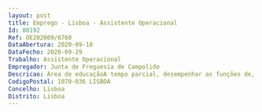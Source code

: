 ```yaml
--- 
layout: post
title: Emprego - Lisboa - Assistente Operacional
Id: 80192
Ref: OE202009/0760
DataAbertura: 2020-09-18
DataFecho: 2020-09-29
Trabalho: Assistente Operacional
Empregador: Junta de Freguesia de Campolide
Descricao: Área de educaçãoA tempo parcial, desempenhar as funções de, nomeadamente apoiar, quando necessário, os serviços de cozinha a organizar, preparar, cozinhar e empratar alimentos, respeitando as normas de higiene e segurança, em estabelecimento escolar com vista a garantir um serviço de qualidade, nos termos do Regulamento das Refeições Escolares da Junta de Freguesia de Campolide  assegurar diariamente, juntamente com os serviços escolares, o levantamento correcto do número de alunos presentes no estabelecimento escolar, bem como o devido levantamento de restrições alimentares  preparar o serviço de “sala”, verificando a palamenta disponível e o estado de conservação e higienização da mesma, de forma a possibilitar o empratamento das refeições necessárias  efetuar a limpeza e arrumação dos espaços, equipamentos e utensílios do refeitório escolar, verificando as existências e controlando o seu estado de conservação  manter as condições de higienização e de utilização do equipamento e utensílios, utilizando as técnicas e os produtos adequados, no respeito pelas normas de conservação e de higiene  organizar o seu posto de trabalho de forma a permitir responder às solicitações do serviço, interagindo com os outros elementos da equipa  adaptar­ se a novos equipamentos, tecnologias e utensílios  depois de devidamente empratadas, servir as refeições completas aos alunos, de acordo com a ementa previamente definida  assegurar o respeito por todas as restrições alimentares devidamente identificadas e comunicadas ao Serviço de Refeições Escolares  apoiar os alunos durante a refeição  garantir o cumprimento das normas de funcionamento do refeitório escolar  exercer as demais funções, procedimentos, tarefas ou atribuições que lhe são cometidas por lei, pelo Regulamento de Refeições Escolares, deliberação, despacho ou determinação superior.
CodigoPostal: 1070-036 LISBOA
Concelho: Lisboa
Distrito: Lisboa
--- 
```


